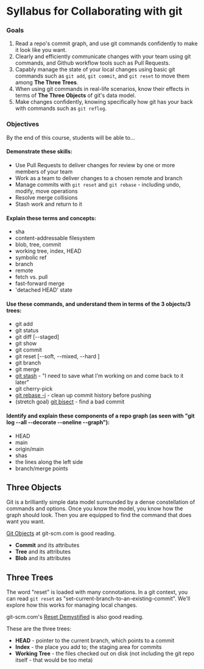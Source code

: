 # Syllabus for Collaborating with git

### Goals
1. Read a repo's commit graph, and use git commands confidently to make it look like you want.
1. Clearly and efficiently communicate changes with your team using git commands, and Github workflow tools such as Pull Requests.
1. Capably manage the state of your local changes using basic git commands such as `git add`, `git commit`, and `git reset` to move them among __The Three Trees__.
1. When using git commands in real-life scenarios, know their effects in terms of __The Three Objects__ of git's data model.
1. Make changes confidently, knowing specifically how git has your back with commands such as `git reflog`.
 

### Objectives

By the end of this course, students will be able to...

#### Demonstrate these skills:
- Use Pull Requests to deliver changes for review by one or more members of your team
- Work as a team to deliver changes to a chosen remote and branch
- Manage commits with `git reset` and `git rebase` - including undo, modify, move operations
- Resolve merge collisions
- Stash work and return to it

#### Explain these terms and concepts:
- sha
- content-addressable filesystem
- blob, tree, commit
- working tree, index, HEAD
- symbolic ref
- branch
- remote
- fetch vs. pull
- fast-forward merge
- 'detached HEAD' state

#### Use these commands, and understand them in terms of the 3 objects/3 trees:
- git add
- git status
- git diff \[\--staged\]
- git show
- git commit
- git reset \[\--soft, \--mixed, \--hard \]
- git branch
- git merge
- [git stash](https://git-scm.com/book/en/v2/Git-Tools-Stashing-and-Cleaning) - "I need to save what I'm working on and come back to it later"
- git cherry-pick
- [git rebase -i](https://git-scm.com/book/en/v2/Git-Branching-Rebasing) - clean up commit history before pushing
- (stretch goal) [git bisect](https://git-scm.com/book/en/v2/Git-Tools-Debugging-with-Git) - find a bad commit
 
#### Identify and explain these components of a repo graph (as seen with "git log \--all \--decorate \--oneline \--graph"):
- HEAD
- main
- origin/main
- shas
- the lines along the left side
- branch/merge points

## Three Objects

Git is a brilliantly simple data model surrounded by a dense constellation of commands and options.  Once you know the model, you know how the graph should look.  Then you are equipped to find the command that does want you want.

[Git Objects](https://git-scm.com/book/en/v2/Git-Internals-Git-Objects) at git-scm.com is good reading.

- __Commit__ and its attributes
- __Tree__ and its attributes
- __Blob__ and its attributes

## Three Trees

The word "reset" is loaded with many connotations. In a git context, you can read `git reset` as "set-current-branch-to-an-existing-commit".  We'll explore how this works for managing local changes.

git-scm.com's [Reset Demystified](https://git-scm.com/book/en/v2/Git-Tools-Reset-Demystified) is also good reading.

These are the three trees:

- __HEAD__ - pointer to the current branch, which points to a commit
- __Index__ - the place you add to; the staging area for commits
- __Working Tree__ - the files checked out on disk (not including the git repo itself - that would be too meta)
